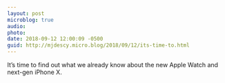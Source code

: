 ```yaml
---
layout: post
microblog: true
audio: 
photo: 
date: 2018-09-12 12:00:09 -0500
guid: http://mjdescy.micro.blog/2018/09/12/its-time-to.html
---
```

It’s time to find out what we already know about the new Apple Watch and next-gen iPhone X.
